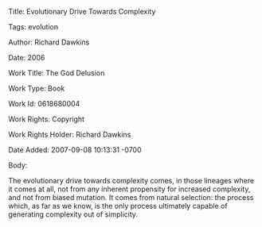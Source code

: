 Title:  Evolutionary Drive Towards Complexity

Tags:   evolution

Author: Richard Dawkins

Date:   2006

Work Title: The God Delusion

Work Type: Book

Work Id: 0618680004

Work Rights: Copyright

Work Rights Holder: Richard Dawkins

Date Added: 2007-09-08 10:13:31 -0700

Body: 

The evolutionary drive towards complexity comes, in those lineages where it comes at all, not from any inherent propensity for increased complexity, and not from biased mutation. It comes from natural selection: the process which, as far as we know, is the only process ultimately capable of generating complexity out of simplicity.

